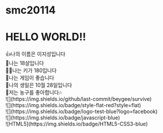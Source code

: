 # smc20114

<H1>HELLO WORLD!!</H1>
👍나의 이름은 이지성입니다 <br>
🎉나는 18살입니다 <br>
🐱‍👤나는 키가 180입니다 <br>
👏나는 게임이 좋습니다 <br>
🎁나의 생일은 10월 28일입니다 <br>
🌹저는 농구를 좋아합니다🎶<br>
![](https://img.shields.io/github/last-commit/beygee/survive)<br>
![](https://img.shields.io/badge/style-flat-red?style=flat)<br>
![](https://img.shields.io/badge/logo-test-blue?logo=facebook)<br>
![](https://img.shields.io/badge/javascript-blue)<br>
![HTML5](https://img.shields.io/badge/HTML5-CSS3-blue)
